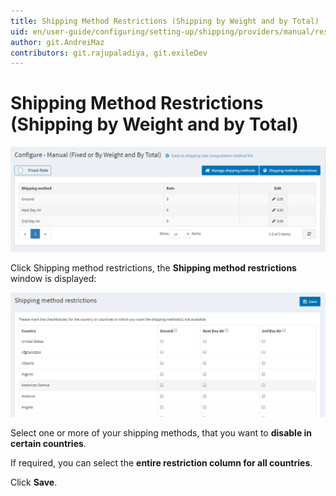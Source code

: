 ```yaml
---
title: Shipping Method Restrictions (Shipping by Weight and by Total)
uid: en/user-guide/configuring/setting-up/shipping/providers/manual/restrictions
author: git.AndreiMaz
contributors: git.rajupaladiya, git.exileDev
---
```

# Shipping Method Restrictions (Shipping by Weight and by Total)

![Configure](_static/restrictions/shipping-restrictions-configure.png)

Click Shipping method restrictions, the **Shipping method restrictions** window is displayed:

![Methods](_static/restrictions/shipping-restrictions-methods.png)

Select one or more of your shipping methods, that you want to **disable in certain countries**.

If required, you can select the **entire restriction column for all countries**.

Click **Save**.
